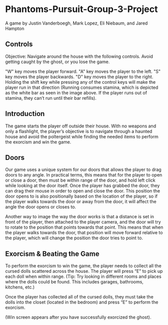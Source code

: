 # Phantoms-Pursuit-Group-3-Project

A game by Justin Vanderboegh, Mark Lopez, Eli Niebaum, and Jared Hampton

## Controls

Objective: Navigate around the house with the following controls. Avoid getting caught by the ghost, or you lose the game.


"W" key moves the player forward.
"A" key moves the player to the left.
"S" key moves the player backwards.
"D" key moves the player to the right.
Holding the shift key while pressing any of the control keys will make the player run in that direction (Running consumes stamina, which is depicted as the white bar as seen in the image above. If the player runs out of stamina, they can’t run until their bar refills).



## Introduction

The game starts the player off outside their house. With no weapons and only a flashlight, the player’s objective is to navigate through a haunted house and avoid the poltergeist while finding the needed items to perform the exorcism and win the game. 


## Doors

Our game uses a unique system for our doors that allows the player to drag doors to any angle. In practical terms, this means that for the player to open or close a door, then must be within range of the door, and hold left click while looking at the door itself. Once the player has grabbed the door, they can drag their mouse in order to open and close the door. This position the door opens to is also positionally based on the location of the player, so if the player walks towards the door or away from the door, it will affect the angle the door opens or closes to.

Another way to image the way the door works is that a distance is set in front of the player, then attached to the player camera, and the door will try to rotate to the position that points towards that point. This means that when the player walks towards the door, that position will move forward relative to the player, which will change the position the door tries to point to.


## Exorcism & Beating the Game

To perform the exorcism to win the game, the player needs to collect all the cursed dolls scattered across the house. The player will press “E” to pick up each doll when within range. (Tip: Try looking in different rooms and places where the dolls could be found. This includes garages, bathrooms, kitchens, etc.)


Once the player has collected all of the cursed dolls, they must take the dolls into the closet (located in the bedroom) and press “E” to perform the exorcism.

(Win screen appears after you have successfully exorcized the ghost).
